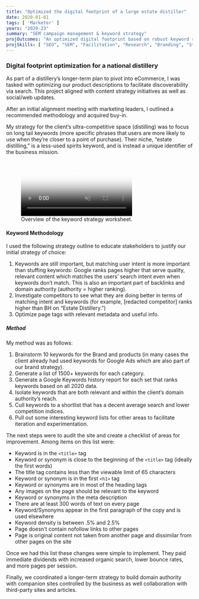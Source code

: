 ```yaml
---
title: "Optimized the digital footprint of a large estate distiller"
date: 2020-01-01
tags: [ 'Marketer' ]
years: "2020-23"
summary: "SEM campaign management & keyword strategy"
projOutcomes: "An optimized digital footprint based on robust keyword research that yielded tangible results."
projSkills: [ "SEO", "SEM", "Facilitation", "Research", "Branding", "Strategy", "Analytics"  ]
---
```


### Digital footprint optimization for a national distillery

As part of a distillery&rsquo;s longer-term plan to pivot into eCommerce, I  was tasked with optimizing our product descriptions to facilitate discoverability via search. This project aligned with content strategy initiatives as well as social/web updates.

After an initial alignment meeting with marketing leaders, I outlined a recommended methodology and acquired buy-in. 

My strategy for the client&rsquo;s ultra-competitive space (distilling) was to focus on long tail keywords (more specific phrases that users are more likely to use when they’re closer to a point of purchase). Their niche, &ldquo;estate distilling,&rdquo; is a less-used spirits keyword, and is instead a unique identifier of the business mission.

<figure>
<video autoplay loop muted playsinline poster="/keyword-strat-video-cover.webp">
  <source src="/keyword-strat-video.mp4" type="video/mp4">
</video>
<figcaption>Overview of the keyword strategy worksheet.</figcaption>
</figure>

#### Keyword Methodology

I used the following strategy outline to educate stakeholders to justify our initial strategy of choice:

1. Keywords are still important, but matching user intent is more important than stuffing keywords: Google ranks pages higher that serve quality, relevant content which matches the users’ search intent even when keywords don’t match. This is also an important part of backlinks and domain authority (authority = higher ranking).
1. Investigate competitors to see what they are doing better in terms of matching intent and keywords (for example, [redacted competitor] ranks higher than BH on “Estate Distillery.”)
1. Optimize page tags with relevant metadata and useful info.

##### Method

My method was as follows: 

1. Brainstorm 10 keywords for the Brand and products (in many cases the client already had used keywords for Google Ads which are also part of our brand strategy).
1. Generate a list of 1500+ keywords for each category.
1. Generate a Google Keywords history report for each set that ranks keywords based on all 2020 data.
1. Isolate keywords that are both relevant and within the client&rsquo;s domain authority’s reach.
1. Cull keywords to a shortlist that has a decent average search and lower competition indices.  
1. Pull out some interesting keyword lists for other areas to facilitate iteration and experimentation. 

The next steps were to audit the site and create a checklist of areas for improvement. Among items on this list were:

- Keyword is in the `<title>` tag
- Keyword or synonym is close to the beginning of the `<title>` tag (ideally the first words)
- The title tag contains less than the viewable limit of 65 characters
- Keyword or synonym is in the first `<h1>` tag
- Keyword or synonyms are in most of the heading tags
- Any images on the page should be relevant to the keyword
- Keyword or synonyms in the meta description
- There are at least 300 words of text on every page
- Keyword/Synonyms appear in the first paragraph of the copy and is used elsewhere
- Keyword density is between .5% and 2.5%
- Page doesn’t contain nofollow links to other pages
- Page is original content not taken from another page and dissimilar from other pages on the site 

Once we had this list these changes were simple to implement. They paid immediate dividends with increased organic search, lower bounce rates, and more pages per session. 

Finally, we coordinated a longer-term strategy to build domain authority with companion sites controlled by the business as well collaboration with third-party sites and articles. 





